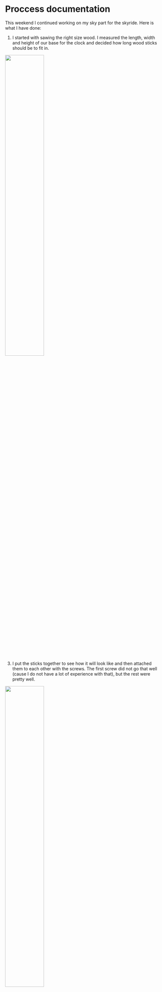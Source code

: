 # Proccess documentation

This weekend I continued working on my sky part for the skyride.
Here is what I have done:

1. I started with sawing the right size wood. I measured the length, width and height of our base for the clock and 
decided how long wood sticks should be to fit in.
<img src="https://github.com/lizadat/MachineLab/assets/98390904/9e8baf6d-3458-49a8-8c26-2743046dd187" width="50%" height="50%">

3. I put the sticks together to see how it will look like and then attached them to each other with the screws.
The first screw did not go that well (cause I do not have a lot of experience with that), but the rest were pretty well.
<img src="https://github.com/lizadat/MachineLab/assets/98390904/ecff300f-f64b-4f03-85bb-0ab38b0a7aea" width="50%" height="50%">
<img src="https://github.com/lizadat/MachineLab/assets/98390904/2475cde9-c397-48c1-b667-65f158e6a9c3" width="50%" height="50%">

4. In order to attach the rotational part of the motor to the frame I attached the special bracing to it also with the help
of the screws. I realized that my wood stick is quite narrow, so I could not attach it all around and used just 4
screws instead of 8.
<img src="https://github.com/lizadat/MachineLab/assets/98390904/1b4989b0-1dc6-4c57-b963-cb275fc5f94b" width="50%" height="50%">

5. Then I worked with two stands, one of which will hold the motor. I attached the metal holders to the top of one stand with the screws and used the 4M bolts to attach the motor
<img src="https://github.com/lizadat/MachineLab/assets/98390904/d94dfbda-63bf-4694-abde-3b721c197f4b" width="50%" height="50%">
<img src="https://github.com/lizadat/MachineLab/assets/98390904/6435b811-b727-4f83-90c2-648c1f22490b" width="50%" height="50%">

6. These are all components I worked with. They cannot be dissambled, so if I want to change something I would have to do everything again. When I attached the motor I realized that it became higher than it was supposed to be, so I ended up doing some more sawing of the stand, which hold the motor.
<img src="https://github.com/lizadat/MachineLab/assets/98390904/655a4a51-ed67-4c0d-9d66-48d97409061e" width="50%" height="50%">

7. To try out I attached the motor and the frame to see how it will look like. 
<img src="https://github.com/lizadat/MachineLab/assets/98390904/13acaed1-5678-4169-8ba7-733a2f7a13ab" width="50%" height="50%">

8. In the other stand I drilled a whole and placed something similar to bolt. I also drilled one side of the frame and then the bolt went in there
as well. I did not fix it, because it serves more as just a support. Here is how it looked like:
<img src="https://github.com/lizadat/MachineLab/assets/98390904/a814fc6d-07f8-4c90-9666-d85e2f430a3b" width="50%" height="50%">

10. Then I was able to put all the parts together and make everything stand and move (however, the frame is a little bit in a wrong position. I need to figure out thee right degrees for the motor to do the rotation I want). 
<img src="https://github.com/lizadat/MachineLab/assets/98390904/e401002d-7ce7-42f0-81de-60c87a551eeb" width="50%" height="50%">
<img src="https://github.com/lizadat/MachineLab/assets/98390904/df8f34a3-3646-49f7-b4b0-be5024cf409a" width="50%" height="50%">


https://github.com/lizadat/MachineLab/assets/98390904/d91abade-9013-49fc-afb6-bf68adb1f440



11. Then I started working on the other part: the clouds. For that I did soldering first to connect the neopixel with the wires (I made a huge mistake first by soldering the red wire to ground and black to 5V...).
<img src="https://github.com/lizadat/MachineLab/assets/98390904/8e01000c-d939-4085-bb02-a6e30753d030" width="50%" height="50%">

13. The I wrote a simple code to control the LEDs, but I would like to change it to make it as a gradient.
Here is a code (I edited the sample from the Neopixel librart):
#include <Adafruit_NeoPixel.h>
#ifdef __AVR__
 #include <avr/power.h>
#endif

#define PIN        5
#define NUMPIXELS 33 

Adafruit_NeoPixel pixels(NUMPIXELS, PIN, NEO_GRB + NEO_KHZ800);

#define DELAYVAL 50 

void setup() {
#if defined(__AVR_ATtiny85__) && (F_CPU == 16000000)
  clock_prescale_set(clock_div_1);
#endif

  pixels.begin(); 
}

void loop() {
  int blue_val = random(0, 255);
  for(int i=0; i<NUMPIXELS; i++) { // For each pixel...
    pixels.setPixelColor(i, pixels.Color(0, 0, blue_val));
    pixels.show(); 
    delay(DELAYVAL);
  }
}
<img src="https://github.com/lizadat/MachineLab/assets/98390904/748a0730-2faa-42f1-896c-57d4fe48dd81" width="50%" height="50%">

13. After that I used the polyester stuffing to create a cloud around it. I also used hot glue to stick the material and fill the gaps.
<img src="https://github.com/lizadat/MachineLab/assets/98390904/9b0bd07a-3c18-48a8-98f0-2e7cca8f569a" width="50%" height="50%">

14. When I connected all the wires and put the LEDs in the cloud here is what I've got:

https://github.com/lizadat/MachineLab/assets/98390904/70fe5186-a2c8-41f0-b4db-279dc769f152


15. Then I just tried to see how it will all look together. But, it was super hard to do because nothing is attached.
But at least the whole idea is visible here. 
<img src="https://github.com/lizadat/MachineLab/assets/98390904/4353dcb6-7b81-4b03-8b63-1a22e80f0649" width="50%" height="50%">






